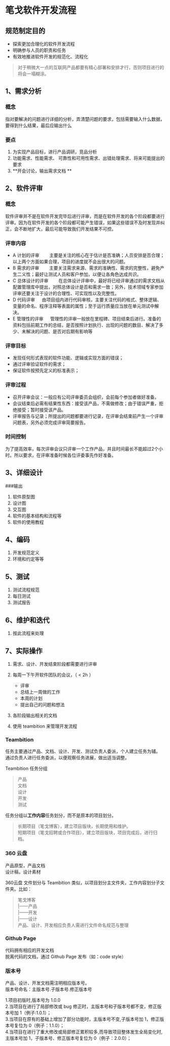 # 笔戈软件开发流程
##  规范制定目的
*  探索更加合理化的软件开发流程
*  明确参与人员的职责和任务
*  有效地推进软件开发的规范化、流程化

>对于稍微大一点的互联网产品都要有精心部署和安排才行，否则项目进行的将会一塌糊涂。



## 1、需求分析
### 概念
指对要解决的问题进行详细的分析，弄清楚问题的要求，包括需要输入什么数据，要得到什么结果，最后应输出什么
### 要点
1.  为实现产品目标，进行产品调研，竞品分析  
2.  功能需求、性能需求、 可靠性和可用性需求、出错处理需求、将来可能提出的要求
3.  **开会讨论，输出需求文档 **

## 2、软件评审
### 概念
软件评审并不是在软件开发完毕后进行评审，而是在软件开发的各个阶段都要进行评审。因为在软件开发的各个阶段都可能产生错误，如果这些错误不及时发现并纠正，会不断地扩大，最后可能导致我们开发结果不可控。
### 评审内容

*  A 计划的评审
　　主要是关注的核心在于估计是否准确；人员安排是否合理；以上两个方面如果合理，项目的进度就不会出很大的问题。
　　
* B 需求的评审
　　主要关注需求来源、需求的准确性、需求的完整性，避免产生二义性；最好让测试人员和客户参加，以便让各角色达成共识。
　　
* C 总体设计的评审
　　在总体设计评审中，最好将已经评审通过的需求文档从配置管理库中提出，对照总体设计是否和需求一致；另外，技术领域专家参加评审还要关注于设计的合理性、可实现性以及完整性。
　　
* D 代码评审
　 由项目组内进行代码审核，主要关注代码的格式、整体逻辑、变量的命名、程序注释等表面的属性；至于运行质量应当放在单元测试中解决。
　　
* E 管理性的评审
　 管理性的评审一般放在里程碑、项目结束后进行。准备的资料包括前期工作的总结，是否按照计划执行、出现的问题的数目、解决了多少、未解决的问题、是否对后期有影响等

### 评审目标
* 发现任何形式表现的软件功能、逻辑或实现方面的错误；  
* 通过评审验证软件的需求；  
* 保证软件按预先定义的标准表示；  

### 评审过程 
* 召开评审会议：一般应有公司评审委员会组织，会前每个参加者做好准备。 
* 会议结束后必需有结果性东西：接受该产品，不需做修改；由于错误严重，拒绝接受；暂时接受该产品。 
* 评审报告与记录；所提出的问题都要进行记录，在评审会结束前产生一个评审问题表，另外必须完成评审简要报告。 

### 时间控制
为了提高效率，每次评审会议只评审一个工作产品，并且时间最长不能超过2个小时。所以要求，在评审准备时候各位评委事先作好准备。 

## 3、详细设计
###输出
1.  软件原型图
2.  设计图
3.  交互图
4.  软件的基本结构和流程等
5.  软件的使用教程

## 4、编码
1. 开发规范定义
2. 环境和约定等等


## 5、测试
1.  测试流程规范
2.  每日测试
3.  测试报告

## 6、维护和迭代
1.  按此流程来处理


## 7、实际操作
1. 需求、设计、开发结束阶段都需要进行评审
2. 每周一下午开软件团队的会议，（ < 2h ）
    * 评审
    * 总结上一周做的工作
    * 本周的计划
    * 提出自己的问题和想法
    
3. 各阶段输出相关的文档
4. 使用 teambition 来管理开发流程

### Teambition

任务主要通过产品、文档、设计、开发、测试负责人委派，个人建立任务为辅。  
通过负责人进行任务委派，以便观察任务进展，做出适当调整。

Teambition 任务分组   
> 产品  
  文档  
  设计  
  开发  
  测试    

任务分组以**工作内容**任务划分，而不是原本的项目划分。  
>长期项目（笔戈博客），建立项目版块，长期使用和维护。  
 短期项目（笔戈招聘或合作项目），建立项目版块，项目完成后，进行归档。

### 360 云盘
产品原型，产品文档  
设计稿，设计素材  

360云盘 文件划分与 Teambition 类似，以项目划分主文件夹，工作内容划分子文件夹。比如：  
>笔戈博客  
  |——产品  
  |——开发  
  |——设计  
产品、设计、开发相应负责人需进行文件命名规范与整理
 
### Github Page
代码拥有相应的开发文档  
脱离代码的文档，通过 Github Page 发布（如：code style）


### 版本号  
产品、设计、开发文档需注明相应版本号。  
版本号命名：主版本号.子版本号.修正版本号   

1.项目初版时,版本号为 1.0.0  
2.当项目在进行了局部修改或 bug 修正时，主版本号和子版本号都不变，修正版本号加 1（例子:1.0.1）；   
3.当项目在原有的基础上增加了部分功能时，主版本号不变,子版本号加 1，修正版本号复位为 0（例子：1.1.0）；   
4.当项目在进行了重大修改或局部修正累积较多,而导致项目整体发生全局变化时,主版本号加 1，子版本号、修正版本号复位为 0（例子：2.0.0）；


